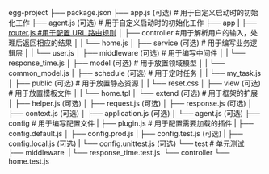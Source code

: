 egg-project
├── package.json
├── app.js (可选) # 用于自定义启动时的初始化工作
├── agent.js (可选) # 用于自定义启动时的初始化工作
├── app
|   ├── [router.js #用于配置 URL 路由规则](./Router.md)
│   ├── controller	#用于解析用户的输入，处理后返回相应的结果
│   |   └── home.js
│   ├── service (可选) # 用于编写业务逻辑层
│   |   └── user.js
│   ├── middleware (可选) # 用于编写中间件
│   |   └── response_time.js
│   ├── model (可选) # 用于放置领域模型
│   |   └── common_model.js
│   ├── schedule (可选) # 用于定时任务
│   |   └── my_task.js
│   ├── public (可选) # 用于放置静态资源
│   |   └── reset.css
│   ├── view (可选) # 用于放置模板文件
│   |   └── home.tpl
│   └── extend (可选) # 用于框架的扩展
│       ├── helper.js (可选)
│       ├── request.js (可选)
│       ├── response.js (可选)
│       ├── context.js (可选)
│       ├── application.js (可选)
│       └── agent.js (可选)
├── config # 用于编写配置文件
|   ├── plugin.js # 用于配置需要加载的插件
|   ├── config.default.js
│   ├── config.prod.js
|   ├── config.test.js (可选)
|   ├── config.local.js (可选)
|   └── config.unittest.js (可选)
└── test # 单元测试
​    ├── middleware
​    |   └── response_time.test.js
​    └── controller
​        └── home.test.js



